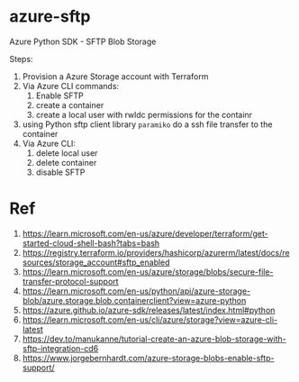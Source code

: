 # azure-sftp
Azure Python SDK - SFTP Blob Storage

Steps:
1. Provision a Azure Storage account with Terraform
2. Via Azure CLI commands:
   1. Enable SFTP
   2. create a container
   3. create a local user with rwldc permissions for the containr
3. using Python sftp client library `paramiko` do a ssh file transfer to the container
4. Via Azure CLI:
   1. delete local user
   2. delete container
   3. disable SFTP

# Ref

1. https://learn.microsoft.com/en-us/azure/developer/terraform/get-started-cloud-shell-bash?tabs=bash
2. https://registry.terraform.io/providers/hashicorp/azurerm/latest/docs/resources/storage_account#sftp_enabled
3. https://learn.microsoft.com/en-us/azure/storage/blobs/secure-file-transfer-protocol-support
4. https://learn.microsoft.com/en-us/python/api/azure-storage-blob/azure.storage.blob.containerclient?view=azure-python
5. https://azure.github.io/azure-sdk/releases/latest/index.html#python
6. https://learn.microsoft.com/en-us/cli/azure/storage?view=azure-cli-latest
7. https://dev.to/manukanne/tutorial-create-an-azure-blob-storage-with-sftp-integration-cd6
8. https://www.jorgebernhardt.com/azure-storage-blobs-enable-sftp-support/ 


